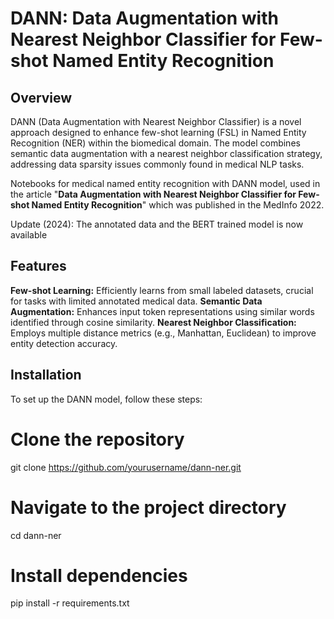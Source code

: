 # DANN: Data Augmentation with Nearest Neighbor Classifier for Few-shot Named Entity Recognition

## Overview

DANN (Data Augmentation with Nearest Neighbor Classifier) is a novel approach designed to enhance few-shot learning (FSL) in Named Entity Recognition (NER) within the biomedical domain. The model combines semantic data augmentation with a nearest neighbor classification strategy, addressing data sparsity issues commonly found in medical NLP tasks.

Notebooks for medical named entity recognition with DANN model, used in the article "**Data Augmentation with Nearest Neighbor Classifier for Few-shot Named Entity Recognition**" which was published in the MedInfo 2022.

Update (2024): The annotated data and the BERT trained model is now available

## Features

**Few-shot Learning:** Efficiently learns from small labeled datasets, crucial for tasks with limited annotated medical data.
**Semantic Data Augmentation:** Enhances input token representations using similar words identified through cosine similarity.
**Nearest Neighbor Classification:** Employs multiple distance metrics (e.g., Manhattan, Euclidean) to improve entity detection accuracy.

## Installation

To set up the DANN model, follow these steps:
# Clone the repository
git clone https://github.com/yourusername/dann-ner.git
# Navigate to the project directory
cd dann-ner
# Install dependencies
pip install -r requirements.txt
